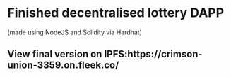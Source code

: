 <h1>Finished decentralised lottery DAPP </h1>
(made using NodeJS and Solidity via Hardhat)

<h2>View final version on IPFS:https://crimson-union-3359.on.fleek.co/</h3> 
